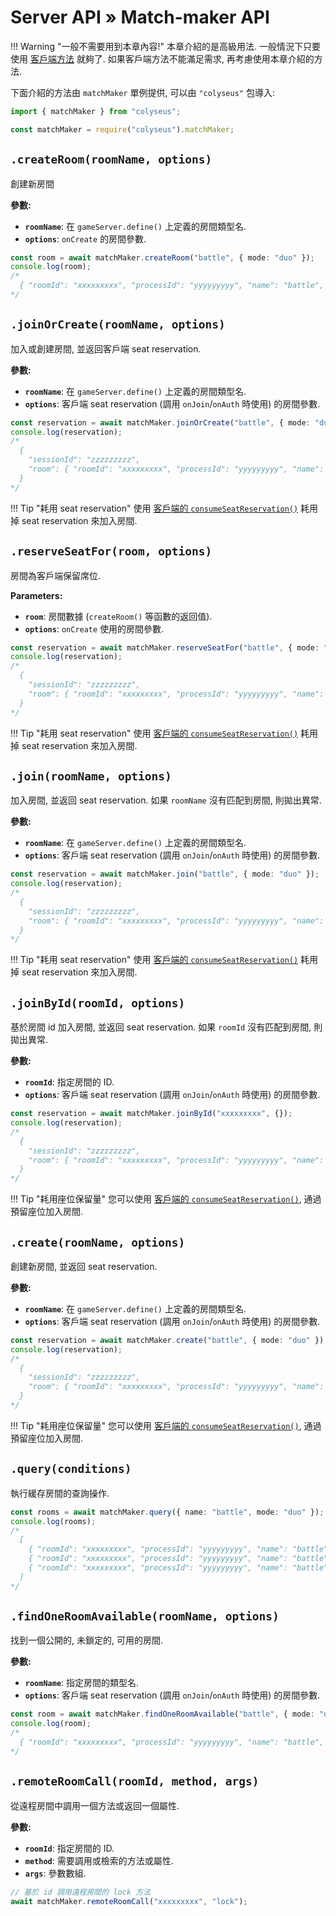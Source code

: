 # Server API &raquo; Match-maker API

!!! Warning "一般不需要用到本章內容!"
    本章介紹的是高級用法. 一般情況下只要使用 [客戶端方法](/client/#methods) 就夠了. 如果客戶端方法不能滿足需求, 再考慮使用本章介紹的方法.

下面介紹的方法由 `matchMaker` 單例提供, 可以由 `"colyseus"` 包導入:

```typescript fct_label="TypeScript"
import { matchMaker } from "colyseus";
```

```javascript fct_label="JavaScript"
const matchMaker = require("colyseus").matchMaker;
```

## `.createRoom(roomName, options)`
創建新房間

**參數:**

- **`roomName`**: 在 `gameServer.define()` 上定義的房間類型名.
- **`options`**: `onCreate` 的房間參數.

```typescript
const room = await matchMaker.createRoom("battle", { mode: "duo" });
console.log(room);
/*
  { "roomId": "xxxxxxxxx", "processId": "yyyyyyyyy", "name": "battle", "locked": false }
*/
```

## `.joinOrCreate(roomName, options)`

加入或創建房間, 並返回客戶端 seat reservation.

**參數:**

- **`roomName`**: 在 `gameServer.define()` 上定義的房間類型名.
- **`options`**: 客戶端 seat reservation (調用 `onJoin`/`onAuth` 時使用) 的房間參數.

```typescript
const reservation = await matchMaker.joinOrCreate("battle", { mode: "duo" });
console.log(reservation);
/*
  {
    "sessionId": "zzzzzzzzz",
    "room": { "roomId": "xxxxxxxxx", "processId": "yyyyyyyyy", "name": "battle", "locked": false }
  }
*/
```

!!! Tip "耗用 seat reservation"
    使用 [客戶端的 `consumeSeatReservation()`](/client/#consumeseatreservation-reservation) 耗用掉 seat reservation 來加入房間.

## `.reserveSeatFor(room, options)`
房間為客戶端保留席位.

**Parameters:**

- **`room`**: 房間數據 (`createRoom()` 等函數的返回值).
- **`options`**: `onCreate` 使用的房間參數.

```typescript
const reservation = await matchMaker.reserveSeatFor("battle", { mode: "duo" });
console.log(reservation);
/*
  {
    "sessionId": "zzzzzzzzz",
    "room": { "roomId": "xxxxxxxxx", "processId": "yyyyyyyyy", "name": "battle", "locked": false }
  }
*/
```

!!! Tip "耗用 seat reservation"
    使用 [客戶端的 `consumeSeatReservation()`](/client/#consumeseatreservation-reservation) 耗用掉 seat reservation 來加入房間.

## `.join(roomName, options)`
加入房間, 並返回 seat reservation. 如果 `roomName` 沒有匹配到房間, 則拋出異常.

**參數:**

- **`roomName`**: 在 `gameServer.define()` 上定義的房間類型名.
- **`options`**: 客戶端 seat reservation (調用 `onJoin`/`onAuth` 時使用) 的房間參數.

```typescript
const reservation = await matchMaker.join("battle", { mode: "duo" });
console.log(reservation);
/*
  {
    "sessionId": "zzzzzzzzz",
    "room": { "roomId": "xxxxxxxxx", "processId": "yyyyyyyyy", "name": "battle", "locked": false }
  }
*/
```

!!! Tip "耗用 seat reservation"
    使用 [客戶端的 `consumeSeatReservation()`](/client/#consumeseatreservation-reservation) 耗用掉 seat reservation 來加入房間.

## `.joinById(roomId, options)`
基於房間 id 加入房間, 並返回 seat reservation. 如果 `roomId` 沒有匹配到房間, 則拋出異常.

**參數:**

- **`roomId`**: 指定房間的 ID.
- **`options`**: 客戶端 seat reservation (調用 `onJoin`/`onAuth` 時使用) 的房間參數.

```typescript
const reservation = await matchMaker.joinById("xxxxxxxxx", {});
console.log(reservation);
/*
  {
    "sessionId": "zzzzzzzzz",
    "room": { "roomId": "xxxxxxxxx", "processId": "yyyyyyyyy", "name": "battle", "locked": false }
  }
*/
```

!!! Tip "耗用座位保留量"
    您可以使用 [客戶端的 `consumeSeatReservation()`](/client/#consumeseatreservation-reservation), 通過預留座位加入房間.

## `.create(roomName, options)`
創建新房間, 並返回 seat reservation.

**參數:**

- **`roomName`**: 在 `gameServer.define()` 上定義的房間類型名.
- **`options`**: 客戶端 seat reservation (調用 `onJoin`/`onAuth` 時使用) 的房間參數.

```typescript
const reservation = await matchMaker.create("battle", { mode: "duo" });
console.log(reservation);
/*
  {
    "sessionId": "zzzzzzzzz",
    "room": { "roomId": "xxxxxxxxx", "processId": "yyyyyyyyy", "name": "battle", "locked": false }
  }
*/
```

!!! Tip "耗用座位保留量"
    您可以使用 [客戶端的 `consumeSeatReservation()`](/client/#consumeseatreservation-reservation), 通過預留座位加入房間.

## `.query(conditions)`
執行緩存房間的查詢操作.

```typescript
const rooms = await matchMaker.query({ name: "battle", mode: "duo" });
console.log(rooms);
/*
  [
    { "roomId": "xxxxxxxxx", "processId": "yyyyyyyyy", "name": "battle", "locked": false },
    { "roomId": "xxxxxxxxx", "processId": "yyyyyyyyy", "name": "battle", "locked": false },
    { "roomId": "xxxxxxxxx", "processId": "yyyyyyyyy", "name": "battle", "locked": false }
  ]
*/
```

## `.findOneRoomAvailable(roomName, options)`
找到一個公開的, 未鎖定的, 可用的房間.

**參數:**

- **`roomName`**: 指定房間的類型名.
- **`options`**: 客戶端 seat reservation (調用 `onJoin`/`onAuth` 時使用) 的房間參數.

```typescript
const room = await matchMaker.findOneRoomAvailable("battle", { mode: "duo" });
console.log(room);
/*
  { "roomId": "xxxxxxxxx", "processId": "yyyyyyyyy", "name": "battle", "locked": false }
*/
```

## `.remoteRoomCall(roomId, method, args)`
從遠程房間中調用一個方法或返回一個屬性.

**參數:**

- **`roomId`**: 指定房間的 ID.
- **`method`**: 需要調用或檢索的方法或屬性.
- **`args`**: 參數數組.

```typescript
// 基於 id 調用遠程房間的 lock 方法
await matchMaker.remoteRoomCall("xxxxxxxxx", "lock");
```

